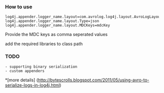 ### How to use

  	log4j.appender.logger_name.layout=com.avrolog.log4j.layout.AvroLogLayout
  	log4j.appender.logger_name.layout.Type=json
  	log4j.appender.logger_name.layout.MDCKeys=mdcKey
  
  
  Provide the MDC keys as comma seperated values 
  
  add the required libraries to class path
  
### TODO

	- supporting binary serialization
	- custom appenders
	
  
  
  *[more details] (http://bytescrolls.blogspot.com/2011/05/using-avro-to-serialize-logs-in-log4j.html)